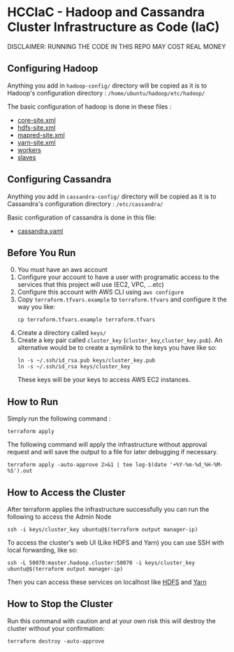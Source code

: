 # HCCIaC - Hadoop and Cassandra Cluster Infrastructure as Code (IaC)

DISCLAIMER:
RUNNING THE CODE IN THIS REPO MAY COST REAL MONEY

## Configuring Hadoop
Anything you add in `hadoop-config/` directory will be copied as it is to Hadoop's configuration directory : `/home/ubuntu/hadoop/etc/hadoop/` 

The basic configuration of hadoop is done in these files :

* [core-site.xml](hadoop-config/core-site.xml)
* [hdfs-site.xml](hadoop-config/hdfs-site.xml)
* [mapred-site.xml](hadoop-config/mapred-site.xml)
* [yarn-site.xml](hadoop-config/yarn-site.xml)
* [workers](hadoop-config/workers)
* [slaves](hadoop-config/slaves)

## Configuring Cassandra
Anything you add in `cassandra-config/` directory will be copied as it is to Cassandra's configuration directory : `/etc/cassandra/` 

Basic configuration of cassandra is done in this file:
* [cassandra.yaml](cassandra-config/cassandra.yaml)

## Before You Run

0. You must have an aws account
0. Configure your account to have a user with programatic access to the services that this project will use (EC2, VPC, ...etc)
0. Configure this account with AWS CLI using `aws configure` 
0. Copy `terraform.tfvars.example` to `terraform.tfvars` and configure it the way you like:
    ```shell script
    cp terraform.tfvars.example terraform.tfvars
    ```
0. Create a directory called `keys/`
0. Create a key pair called `cluster_key` (`cluster_key`,`cluster_key.pub`). An alternative would be to create a symilink to the keys you have like so:
    ```shell script
    ln -s ~/.ssh/id_rsa.pub keys/cluster_key.pub
    ln -s ~/.ssh/id_rsa keys/cluster_key
    ```
   These keys will be your keys to access AWS EC2 instances.

## How to Run

Simply run the following command :
```shell script
terraform apply
```

The following command will apply the infrastructure without approval request and will save the output to a file for later debugging if necessary.
```shell script
terraform apply -auto-approve 2>&1 | tee log-$(date '+%Y-%m-%d_%H-%M-%S').out
```


## How to Access the Cluster

After terraform applies the infrastructure successfully you can run the following to access the Admin Node

```shell script
ssh -i keys/cluster_key ubuntu@$(terraform output manager-ip)
``` 

To access the cluster's web UI (Like HDFS and Yarn) you can use SSH with local forwarding, like so:
```shell script
ssh -L 50070:master.hadoop.cluster:50070 -i keys/cluster_key ubuntu@$(terraform output manager-ip)
``` 
Then you can access these services on localhost like [HDFS](http://localhost:50070/) and [Yarn](http://localhost:8088/)

## How to Stop the Cluster

Run this command with caution and at your own risk this will destroy the cluster without your confirmation:
```shell script
terraform destroy -auto-approve
```